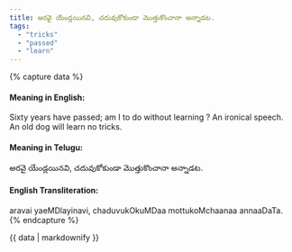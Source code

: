 ```yaml
---
title: అరవై యేండ్లయినవి, చదువుకోకుండా మొత్తుకొంచానా అన్నాడట.
tags:
  - "tricks"
  - "passed"
  - "learn"
---
```


{% capture data %}
#### Meaning in English:
Sixty years have passed; am I to do without learning ?
An ironical speech.
An old dog will learn no tricks.

#### Meaning in Telugu:
అరవై యేండ్లయినవి, చదువుకోకుండా మొత్తుకొంచానా అన్నాడట.

#### English Transliteration:
aravai yaeMDlayinavi, chaduvukOkuMDaa mottukoMchaanaa annaaDaTa.
{% endcapture %}

{{ data | markdownify }}

